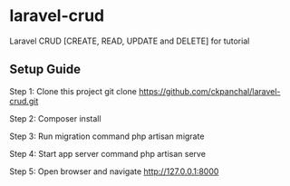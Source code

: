 # laravel-crud
Laravel CRUD [CREATE, READ, UPDATE and DELETE] for tutorial 

Setup Guide
----------
Step 1: Clone this project git clone https://github.com/ckpanchal/laravel-crud.git

Step 2: Composer install

Step 3: Run migration command php artisan migrate

Step 4: Start app server command php artisan serve

Step 5: Open browser and navigate http://127.0.0.1:8000
